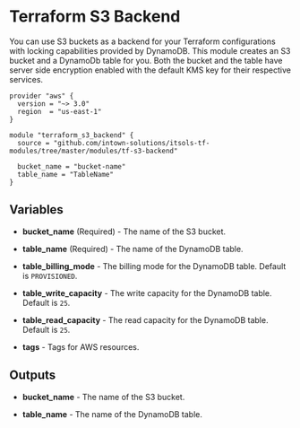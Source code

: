 # Terraform S3 Backend

You can use S3 buckets as a backend for your Terraform configurations with locking capabilities provided by DynamoDB. This module creates an S3 bucket and a DynamoDb table for you. Both the bucket and the table have server side encryption enabled with the default KMS key for their respective services.

```hcl
provider "aws" {
  version = "~> 3.0"
  region  = "us-east-1"
}

module "terraform_s3_backend" {
  source = "github.com/intown-solutions/itsols-tf-modules/tree/master/modules/tf-s3-backend"

  bucket_name = "bucket-name"
  table_name = "TableName"
}
```

## Variables

- **bucket_name** (Required) - The name of the S3 bucket.

- **table_name** (Required) - The name of the DynamoDB table.

- **table_billing_mode** - The billing mode for the DynamoDB table. Default is `PROVISIONED`.

- **table_write_capacity** - The write capacity for the DynamoDB table. Default is `25`.

- **table_read_capacity** - The read capacity for the DynamoDB table. Default is `25`.

- **tags** - Tags for AWS resources.

## Outputs

- **bucket_name** - The name of the S3 bucket.

- **table_name** - The name of the DynamoDB table.
